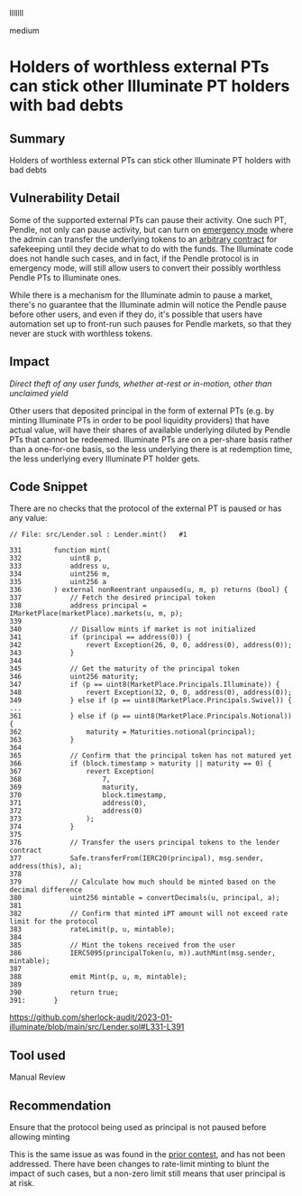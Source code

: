 IllIllI

medium

# Holders of worthless external PTs can stick other Illuminate PT holders with bad debts

## Summary
Holders of worthless external PTs can stick other Illuminate PT holders with bad debts


## Vulnerability Detail

Some of the supported external PTs can pause their activity. One such PT, Pendle, not only can pause activity, but can turn on [emergency mode](https://docs.pendle.finance/docs/information/others/pausing-mechanism#pausingmanager-contract) where the admin can transfer the underlying tokens to an [arbitrary contract](https://github.com/pendle-finance/pendle-core/blob/b34d265e4fe8e3a6f79bdec1ab88ab2fd49a882c/contracts/core/abstract/PendleForgeBase.sol#L98-L105) for safekeeping until they decide what to do with the funds. The Illuminate code does not handle such cases, and in fact, if the Pendle protocol is in emergency mode, will still allow users to convert their possibly worthless Pendle PTs to Illuminate ones.

While there is a mechanism for the Illuminate admin to pause a market, there's no guarantee that the Illuminate admin will notice the Pendle pause before other users, and even if they do, it's possible that users have automation set up to front-run such pauses for Pendle markets, so that they never are stuck with worthless tokens.

## Impact

_Direct theft of any user funds, whether at-rest or in-motion, other than unclaimed yield_

Other users that deposited principal in the form of external PTs (e.g. by minting Illuminate PTs in order to be pool liquidity providers) that have actual value, will have their shares of available underlying diluted by Pendle PTs that cannot be redeemed. Illuminate PTs are on a per-share basis rather than a one-for-one basis, so the less underlying there is at redemption time, the less underlying every Illuminate PT holder gets.


## Code Snippet
There are no checks that the protocol of the external PT is paused or has any value:

```solidity
// File: src/Lender.sol : Lender.mint()   #1

331        function mint(
332            uint8 p,
333            address u,
334            uint256 m,
335            uint256 a
336        ) external nonReentrant unpaused(u, m, p) returns (bool) {
337            // Fetch the desired principal token
338            address principal = IMarketPlace(marketPlace).markets(u, m, p);
339    
340            // Disallow mints if market is not initialized
341            if (principal == address(0)) {
342                revert Exception(26, 0, 0, address(0), address(0));
343            }
344    
345            // Get the maturity of the principal token
346            uint256 maturity;
347            if (p == uint8(MarketPlace.Principals.Illuminate)) {
348                revert Exception(32, 0, 0, address(0), address(0));
349            } else if (p == uint8(MarketPlace.Principals.Swivel)) {
...
361            } else if (p == uint8(MarketPlace.Principals.Notional)) {
362                maturity = Maturities.notional(principal);
363            }
364    
365            // Confirm that the principal token has not matured yet
366            if (block.timestamp > maturity || maturity == 0) {
367                revert Exception(
368                    7,
369                    maturity,
370                    block.timestamp,
371                    address(0),
372                    address(0)
373                );
374            }
375    
376            // Transfer the users principal tokens to the lender contract
377            Safe.transferFrom(IERC20(principal), msg.sender, address(this), a);
378    
379            // Calculate how much should be minted based on the decimal difference
380            uint256 mintable = convertDecimals(u, principal, a);
381    
382            // Confirm that minted iPT amount will not exceed rate limit for the protocol
383            rateLimit(p, u, mintable);
384    
385            // Mint the tokens received from the user
386            IERC5095(principalToken(u, m)).authMint(msg.sender, mintable);
387    
388            emit Mint(p, u, m, mintable);
389    
390            return true;
391:       }
```
https://github.com/sherlock-audit/2023-01-illuminate/blob/main/src/Lender.sol#L331-L391

## Tool used

Manual Review


## Recommendation

Ensure that the protocol being used as principal is not paused before allowing minting

This is the same issue as was found in the [prior contest](https://github.com/sherlock-audit/2022-10-illuminate-judging/issues/119), and has not been addressed. There have been changes to rate-limit minting to blunt the impact of such cases, but a non-zero limit still means that user principal is at risk.

